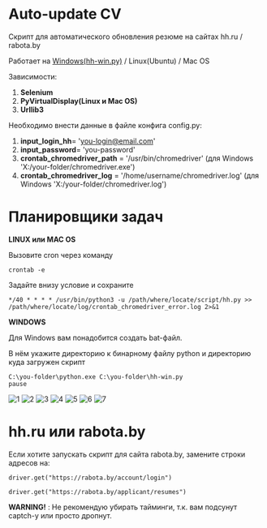 # Auto-update CV
Скрипт для автоматического обновления резюме на сайтах hh.ru / rabota.by

Работает на [Windows(hh-win.py)](https://github.com/Vladimir-Dragunov/hhru-rby_refresh_resume/blob/main/hh-win.py) / Linux(Ubuntu) / Mac OS

Зависимости:
1. __Selenium__
2. __PyVirtualDisplay(Linux и Mac OS)__
3. __Urllib3__

Необходимо внести данные в файле конфига config.py:
1. __input_login_hh__= 'you-login@email.com'
2. __input_password__= 'you-password'
3. __crontab_chromedriver_path__ = '/usr/bin/chromedriver' (для Windows 'X:/your-folder/chromedriver.exe')
4. __crontab_chromedriver_log__ = '/home/username/chromedriver.log' (для Windows 'X:/your-folder/chromedriver.log')

# Планировщики задач

**LINUX или MAC OS**

Вызовите cron через команду 
```
crontab -e
```

Задайте внизу условие и сохраните
```
*/40 * * * * /usr/bin/python3 -u /path/where/locate/script/hh.py >> /path/where/locate/log/crontab_chromedriver_error.log 2>&1
```

**WINDOWS**

Для Windows вам понадобится создать bat-файл.

В нём укажите директорию к бинарному файлу python и директорию куда загружен скрипт

```
C:\you-folder\python.exe C:\you-folder\hh-win.py
pause
```

![1](https://i.imgur.com/O5NF5Fa.png)
![2](https://i.imgur.com/jxcvidK.png)
![3](https://i.imgur.com/NnLALQV.png)
![4](https://i.imgur.com/lkPsGKs.png)
![5](https://i.imgur.com/04ewFOQ.png)
![6](https://i.imgur.com/6DIiBqd.png)
![7](https://i.imgur.com/WGE3UrE.png)

# hh.ru или rabota.by

Если хотите запускать скрипт для сайта rabota.by, замените строки адресов на:
```
driver.get("https://rabota.by/account/login")
```
```
driver.get("https://rabota.by/applicant/resumes")
```

__WARNING!__ : Не рекомендую убирать тайминги, т.к. вам подсунут captch-у или просто дропнут.
